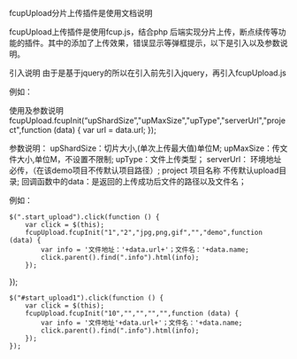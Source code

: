 fcupUpload分片上传插件是使用文档说明

fcupUpload上传插件是使用fcup.js，结合php 后端实现分片上传，断点续传等功能的插件。其中的添加了上传效果，错误显示等弹框提示，以下是引入以及参数说明。

引入说明
由于是基于jquery的所以在引入前先引入jquery，再引入fcupUpload.js

例如：
<script src="/js/upload/jquery.min.js"></script>
<script src="环境地址/js/upload/fcupUpload.js"></script>

使用及参数说明
fcupUpload.fcupInit(“upShardSize”,"upMaxSize","upType","serverUrl","project",function (data) {
        var url = data.url;
});

参数说明：
upShardSize：切片大小,(单次上传最大值)单位M;
upMaxSize：传文件大小,单位M，不设置不限制;
upType：文件上传类型；
serverUrl： 环境地址 必传，（在该demo项目不传默认项目路径）;
project 项目名称 不传默认upload目录;
回调函数中的data：是返回的上传成功后文件的路径以及文件名；

例如：

    $(".start_upload").click(function () {
        var click = $(this);
        fcupUpload.fcupInit("1","2","jpg,png,gif","","demo",function (data) {
            var info = '文件地址：'+data.url+'；文件名：'+data.name;
            click.parent().find(".info").html(info);
        });
});

    $("#start_upload1").click(function () {
        var click = $(this);
        fcupUpload.fcupInit("10","","","","",function (data) {
            var info = '文件地址'+data.url+'；文件名：'+data.name;
            click.parent().find(".info").html(info);
        });
    });